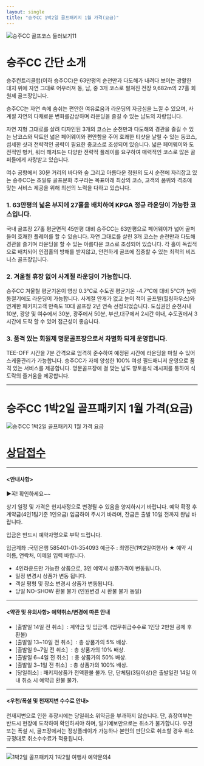 ```yaml
---
layout: single
title: "승주CC 1박2일 골프패키지 1월 가격(요금)"
---
```


![승주CC 골프코스 둘러보기11](https://user-images.githubusercontent.com/96457511/147902382-7898e186-fbec-44ab-bf43-fe0d94dab42e.jpg)

# 승주CC 간단 소개

승주컨트리클럽(이하 승주CC)은 63만평의 순천만과 다도해가 내려다 보이는 광활한 대지 위에 자연 그대로 어우러져 동, 남, 중 3개 코스로 펼쳐진 전장 9,682m의 27홀 회원제 골프장입니다.

승주CC는 자연 속에 숨쉬는 편안한 여유로움과 라운딩의 자긍심을 느낄 수 있으며, 사계절 자연의 다채로운 변화를감상하며 라운딩을 즐길 수 있는 남도의 자랑입니다.

자연 지형 그대로를 살려 디자인된 3개의 코스는 순천만과 다도해의 경관을 즐길 수 있는 남코스와 탁트인 넓은 페어웨이와 편안함을 주어 호쾌한 티샷을 날릴 수 있는 동코스, 섬세한 샷과 전략적인 공략이 필요한 중코스로 조성되어 있습니다. 넓은 페어웨이와 도전적인 벙커, 워터 해저드는 다양한 전략적 플레이를 요구하여 매력적인 코스로 많은 골퍼들에게 사랑받고 있습니다.

여수 공항에서 30분 거리의 바다와 숲 그리고 아름다운 정원의 도시 순천에 자리잡고 있는 승주CC는 초일류 골프문화 추구라는 목표아래 최상의 코스, 고객의 품위와 격조에 맞는 서비스 제공을 위해 최선의 노력을 다하고 있습니다.

### 1. 63만평의 넓은 부지에 27홀을 배치하여 KPGA 정규 라운딩이 가능한 코스입니다.

국내 골프장 27홀 평균면적 45만평 대비 승주CC는 63만평으로 페어웨이가 넓어 골퍼들이 호쾌한 플레이를 할 수 있습니다. 
자연 그대로를 살린 3개 코스는 순천만과 다도해 경관을 즐기며 라운딩을 할 수 있는 아름다운 코스로 조성되어 있습니다. 
각 홀이 독립적으로 배치되어 인접홀의 방해를 받지않고, 안전하게 골프에 집중할 수 있는 최적의 비즈니스 골프장입니다.
 

### 2. 겨울철 휴장 없이 사계절 라운딩이 가능합니다.

승주CC 겨울철 평균기온이 영상 0.3℃로 수도권 평균기온 -4.7℃에 대비 5℃가 높아 동절기에도 라운딩이 가능합니다. 
사계절 안개가 없고 눈이 적어 골프텔(힐링하우스)와 연계한 패키지고객 만족도 10대 골프장 2년 연속 선정되었습니다. 
도심권인 순천시내 10분, 광양 및 여수에서 30분, 광주에서 50분, 부산,대구에서 2시간 이내, 수도권에서 3시간에 도착 할 수 있어 접근성이 좋습니다.
 

### 3. 품격 있는 회원제 명문골프장으로서 차별화 되게 운영합니다.

TEE-OFF 시간을 7분 간격으로 엄격히 준수하여 예정된 시간에 라운딩을 마칠 수 있어 스케줄관리가 가능합니다.
승주CC가 자체 양성한 100% 여성 필드매니저 운영으로 품격 있는 서비스를 제공합니다. 
명문골프장에 걸 맞는 남도 향토음식 레시피를 통하여 식도락의 즐거움을 제공합니다.

---

# 승주CC 1박2일 골프패키지 1월 가격(요금)
![승주CC 1박2일 골프패키지 1월 가격 요금](https://user-images.githubusercontent.com/96457511/147902314-efd8fcc9-b3e6-4458-923e-8fd650ed2080.PNG)

# [상담접수](http://www.1night2day.com/golf/detail.html?goods_no=49)

---

#### <안내사항>
▶꼭! 확인하세요~~

상기 일정 및 가격은 현지사정으로 변경될 수 있음을 양지하시기 바랍니다.
예약 확정 후 계약금(4인1팀기준 1인요금) 입금하여 주시기 바라며, 잔금은 출발 10일 전까지 완납 바랍니다.

입금은 반드시 예약자명으로 부탁 드립니다.

입금계좌 :국민은행 585401-01-354093 예금주 : 최영진(1박2일여행사)
★ 예약 시 이름, 연락처, 이메일 입력 바랍니다.

- 4인라운드만 가능한 상품으로, 3인 예약시 상품가격이 변동됩니다.
- 일정 변경시 상품가 변동 됩니다.
- 객실 평형 및 장소 변경시 상품가 변동됩니다.
- 당일 NO-SHOW 환불 불가 (인원변경 시 환불 불가 동일)

---

#### <약관 및 유의사항> 예약취소/변경에 따른 안내

- [출발일 14일 전 취소］: 계약금 및 입금액. (업무취급수수료 1인당 2만원 공제 후 환불)
- [출발일 13~10일 전 취소］: 총 상품가의 5% 배상.
- [출발일 9~7일 전 취소］: 총 상품가의 10% 배상.
- [출발일 6~4일 전 취소］: 총 상품가의 50% 배상.
- [출발일 3~1일 전 취소］: 총 상품가의 100% 배상.
- [당일취소] : 패키지상품가 전액환불 불가. 단, 단체팀(3팀이상)은 출발일전 14일 이내 취소 시 예약금 환불 불가.

---

#### <우천/폭설 및 천재지변 수수료 안내>

천재지변으로 인한 휴장시에는 당일취소 위약금을 부과하지 않습니다.
단, 휴장여부는 반드시 현장에 도착하여 확인하셔야 하며, 일기예보만으로는 취소가 불가합니다.
우천 또는 폭설 시, 골프장에서는 정상플레이가 가능하나 본인의 판단으로 취소할 경우 취소 규정대로 취소수수료가 적용됩니다.

---

![1박2일 골프패키지 1박2일 여행사 예약문의4](https://user-images.githubusercontent.com/96457511/147902371-a31a3385-2fd1-41f9-a024-46446ba9324d.png)
